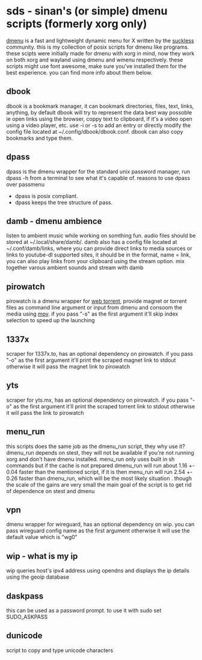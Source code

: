# sds - sinan's (or simple) dmenu scripts (formerly xorg only)
[dmenu](https://tools.suckless.org/dmenu/) is a fast and lightweight dynamic menu for X written by the
[suckless](https://suckless.org/) community. this is my collection of posix scripts for dmenu like
programs. these scipts were initially made for dmenu with xorg in mind, now
they work on both xorg and wayland using dmenu and wmenu respectively. these
scripts might use font awesome, make sure you've installed them for the best
experience. you can find more info about them below.

## dbook
dbook is a bookmark manager, it can bookmark directories, files, text, links,
anything, by default dbook will try to represent the data best way possoble
ie open links using the browser, coppy text to clipboard, if it's a video
open using a video player, etc. use -i or -s to add an entry or directly
modify the config file located at ~/.config/dbook/dbook.conf. dbook can
also copy bookmarks and type them.

## dpass
dpass is the dmenu wrapper for the standard unix password manager,
run dpass -h from a terminal to see what it's capable of.
reasons to use dpass over passmenu
* dpass is posix compliant.
* dpass keeps the tree structure of pass.

## damb - dmenu ambience
listen to ambient music while working on somthing fun. audio files should be
stored at ~/.local/share/damb/. damb also has a config file located
at ~/.conf/damb/links, where you can provide direct links to media sources or
links to youtube-dl supported sites, it should be in the
format, name = link, you can also play links from your clipboard using
the stream option. mix together varous ambient sounds and stream with damb

## pirowatch
pirowatch is a dmenu wrapper for [web torrent](https://webtorrent.io/), provide magnet or torrent files
as command line argument or input from dmenu and consoom the media using [mpv](https://mpv.io/).
if you pass "-s" as the first argument it'll skip index selection to speed up
the launching

## 1337x
scraper for 1337x.to, has an optional dependency on pirowatch. if you pass "-o"
as the first argument it'll print the scraped magnet link to stdout otherwise
it will pass the magnet link to pirowatch

## yts
scraper for yts.mx, has an optional dependency on pirowatch. if you pass "-o"
as the first argument it'll print the scraped torrent link to stdout otherwise
it will pass the link to pirowatch

## menu_run
this scripts does the same job as the dmenu_run script, they why use it?
dmenu_run depends on stest, they will not be available if you're not
running xorg and don't have dmenu installed. menu_run only uses built in sh
commands but if the cache is not prepared dmenu_run will run about
1.16 +- 0.04 faster than the mentioned script, if it is then menu_run
will run 2.54 +- 0.26 faster than dmenu_run, which will be the most likely
situation . though the scale of the gains are very small the main goal
of the script is to get rid of dependence on stest and dmenu

## vpn
dmenu wrapper for wireguard, has an optional dependency on wip. you can pass
wireguard config name as the first argument otherwise it will use the default
value which is "wg0"

## wip - what is my ip
wip queries host's ipv4 address using opendns and displays the ip details using
the geoip database

## daskpass
this can be used as a password prompt. to use it with sudo set SUDO_ASKPASS

## dunicode
script to copy and type unicode characters
